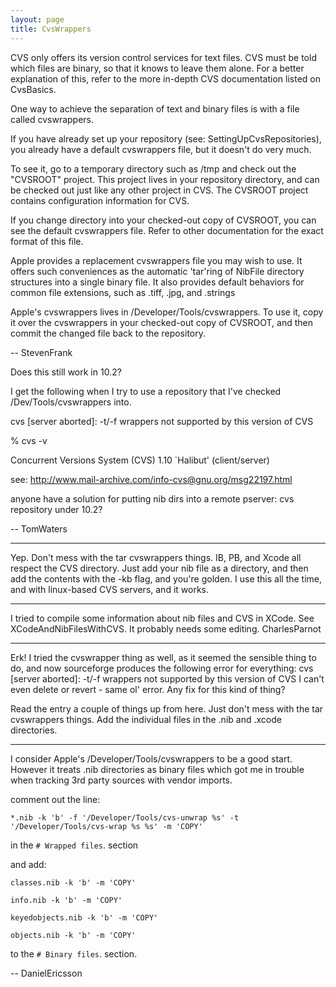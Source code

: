 ```yaml
---
layout: page
title: CvsWrappers
---
```


CVS only offers its version control services for text files.  CVS must be told which files are binary, so that it knows to leave them alone.  For a better explanation of this, refer to the more in-depth CVS documentation listed on CvsBasics.

One way to achieve the separation of text and binary files is with a file called cvswrappers.

If you have already set up your repository (see: SettingUpCvsRepositories), you already have a default cvswrappers file, but it doesn't do very much.

To see it, go to a temporary directory such as /tmp and check out the "CVSROOT" project.  This project lives in your repository directory, and can be checked out just like any other project in CVS.  The CVSROOT project contains configuration information for CVS.  

If you change directory into your checked-out copy of CVSROOT, you can see the default cvswrappers file. Refer to other documentation for the exact format of this file.

Apple provides a replacement cvswrappers file you may wish to use.  It offers such conveniences as the automatic 'tar'ring of NibFile directory structures into a single binary file.  It also provides default behaviors for common file extensions, such as .tiff, .jpg, and .strings


Apple's cvswrappers lives in /Developer/Tools/cvswrappers.  To use it, copy it over the cvswrappers in your checked-out copy of CVSROOT, and then commit the changed file back to the repository.

-- StevenFrank


Does this still work in 10.2?

I get the following when I try to use a repository that I've checked /Dev/Tools/cvswrappers into.

cvs [server aborted]: -t/-f wrappers not supported by this version of CVS

% cvs -v

Concurrent Versions System (CVS) 1.10 `Halibut' (client/server)

see: http://www.mail-archive.com/info-cvs@gnu.org/msg22197.html

anyone have a solution for putting nib dirs into a remote pserver: cvs repository under 10.2?

-- TomWaters

----

Yep.  Don't mess with the tar cvswrappers things.  IB, PB, and Xcode all respect the CVS directory.  Just add your nib file as a directory, and then add the contents with the -kb flag, and you're golden.  I use this all the time, and with linux-based CVS servers, and it works.

----

I tried to compile some information about nib files and CVS in XCode. See XCodeAndNibFilesWithCVS. It probably needs some editing. CharlesParnot

----

Erk!  I tried the cvswrapper thing as well, as it seemed the sensible thing to do, and now sourceforge produces the following error for everything:
cvs [server aborted]: -t/-f wrappers not supported by this version of CVS
I can't even delete or revert - same ol' error.  Any fix for this kind of thing?

Read the entry a couple of things up from here.  Just don't mess with the tar cvswrappers things.  Add the individual files in the .nib and .xcode directories.

----

I consider Apple's /Developer/Tools/cvswrappers to be a good start. However it treats .nib directories as binary files which got me in trouble when tracking 3rd party sources with vendor imports.

comment out the line:

<code>*.nib -k 'b' -f '/Developer/Tools/cvs-unwrap %s' -t '/Developer/Tools/cvs-wrap %s %s' -m 'COPY'</code>

in the <code># Wrapped files</code>. section

and add:

<code>classes.nib -k 'b' -m 'COPY'</code>

<code>info.nib -k 'b' -m 'COPY'</code>

<code>keyedobjects.nib -k 'b' -m 'COPY'</code>

<code>objects.nib -k 'b' -m 'COPY'</code>

to the <code># Binary files</code>. section.

-- DanielEricsson

